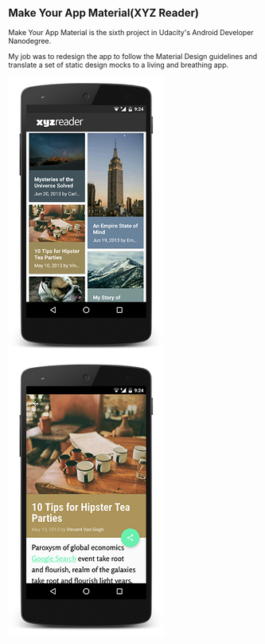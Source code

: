 ## Make Your App Material(XYZ Reader)

Make Your App Material is the sixth project in Udacity's Android Developer Nanodegree.

My job was to redesign the app to follow the Material Design guidelines and translate a set of static design mocks to a living and breathing app.

![ScreenShot](/screenshots/Material_1.png)
![ScreenShot](/screenshots/Material_2.png)